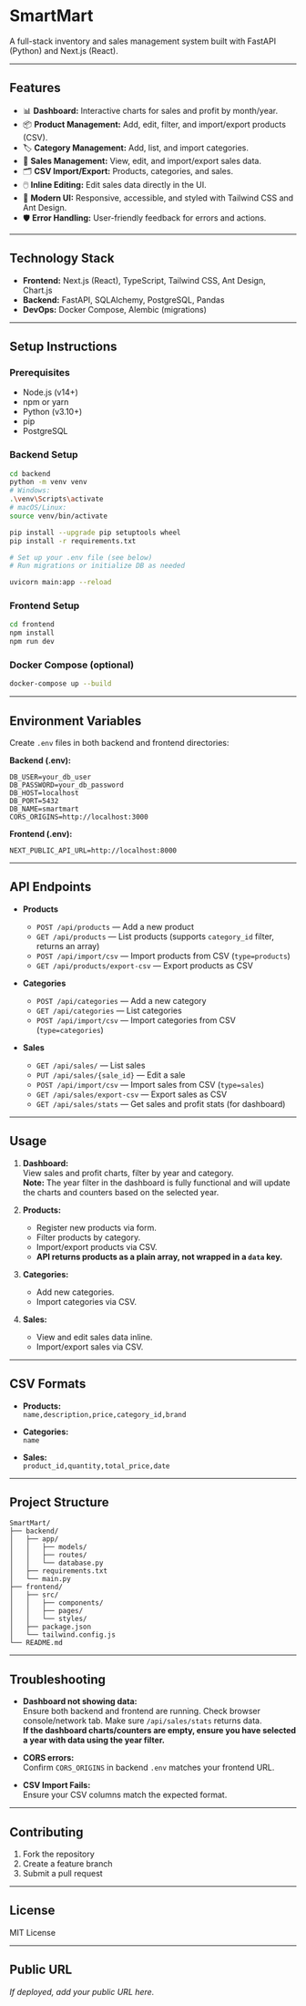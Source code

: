 # SmartMart

A full-stack inventory and sales management system built with FastAPI (Python) and Next.js (React).

---

## Features

- 📊 **Dashboard:** Interactive charts for sales and profit by month/year.
- 📦 **Product Management:** Add, edit, filter, and import/export products (CSV).
- 🏷️ **Category Management:** Add, list, and import categories.
- 🧾 **Sales Management:** View, edit, and import/export sales data.
- 🗂️ **CSV Import/Export:** Products, categories, and sales.
- 🖱️ **Inline Editing:** Edit sales data directly in the UI.
- 🎨 **Modern UI:** Responsive, accessible, and styled with Tailwind CSS and Ant Design.
- 🛡️ **Error Handling:** User-friendly feedback for errors and actions.

---

## Technology Stack

- **Frontend:** Next.js (React), TypeScript, Tailwind CSS, Ant Design, Chart.js
- **Backend:** FastAPI, SQLAlchemy, PostgreSQL, Pandas
- **DevOps:** Docker Compose, Alembic (migrations)

---

## Setup Instructions

### Prerequisites

- Node.js (v14+)
- npm or yarn
- Python (v3.10+)
- pip
- PostgreSQL

### Backend Setup

```bash
cd backend
python -m venv venv
# Windows:
.\venv\Scripts\activate
# macOS/Linux:
source venv/bin/activate

pip install --upgrade pip setuptools wheel
pip install -r requirements.txt

# Set up your .env file (see below)
# Run migrations or initialize DB as needed

uvicorn main:app --reload
```

### Frontend Setup

```bash
cd frontend
npm install
npm run dev
```

### Docker Compose (optional)

```bash
docker-compose up --build
```

---

## Environment Variables

Create `.env` files in both backend and frontend directories:

**Backend (.env):**
```
DB_USER=your_db_user
DB_PASSWORD=your_db_password
DB_HOST=localhost
DB_PORT=5432
DB_NAME=smartmart
CORS_ORIGINS=http://localhost:3000
```

**Frontend (.env):**
```
NEXT_PUBLIC_API_URL=http://localhost:8000
```

---

## API Endpoints

- **Products**
  - `POST /api/products` — Add a new product
  - `GET /api/products` — List products (supports `category_id` filter, returns an array)
  - `POST /api/import/csv` — Import products from CSV (`type=products`)
  - `GET /api/products/export-csv` — Export products as CSV

- **Categories**
  - `POST /api/categories` — Add a new category
  - `GET /api/categories` — List categories
  - `POST /api/import/csv` — Import categories from CSV (`type=categories`)

- **Sales**
  - `GET /api/sales/` — List sales
  - `PUT /api/sales/{sale_id}` — Edit a sale
  - `POST /api/import/csv` — Import sales from CSV (`type=sales`)
  - `GET /api/sales/export-csv` — Export sales as CSV
  - `GET /api/sales/stats` — Get sales and profit stats (for dashboard)

---

## Usage

1. **Dashboard:**  
   View sales and profit charts, filter by year and category.  
   **Note:** The year filter in the dashboard is fully functional and will update the charts and counters based on the selected year.

2. **Products:**  
   - Register new products via form.
   - Filter products by category.
   - Import/export products via CSV.
   - **API returns products as a plain array, not wrapped in a `data` key.**

3. **Categories:**  
   - Add new categories.
   - Import categories via CSV.

4. **Sales:**  
   - View and edit sales data inline.
   - Import/export sales via CSV.

---

## CSV Formats

- **Products:**  
  `name,description,price,category_id,brand`

- **Categories:**  
  `name`

- **Sales:**  
  `product_id,quantity,total_price,date`

---

## Project Structure

```
SmartMart/
├── backend/
│   ├── app/
│   │   ├── models/
│   │   ├── routes/
│   │   └── database.py
│   ├── requirements.txt
│   └── main.py
├── frontend/
│   ├── src/
│   │   ├── components/
│   │   ├── pages/
│   │   └── styles/
│   ├── package.json
│   └── tailwind.config.js
└── README.md
```

---

## Troubleshooting

- **Dashboard not showing data:**  
  Ensure both backend and frontend are running. Check browser console/network tab. Make sure `/api/sales/stats` returns data.  
  **If the dashboard charts/counters are empty, ensure you have selected a year with data using the year filter.**

- **CORS errors:**  
  Confirm `CORS_ORIGINS` in backend `.env` matches your frontend URL.

- **CSV Import Fails:**  
  Ensure your CSV columns match the expected format.

---

## Contributing

1. Fork the repository
2. Create a feature branch
3. Submit a pull request

---

## License

MIT License

---

## Public URL

*If deployed, add your public URL here.*